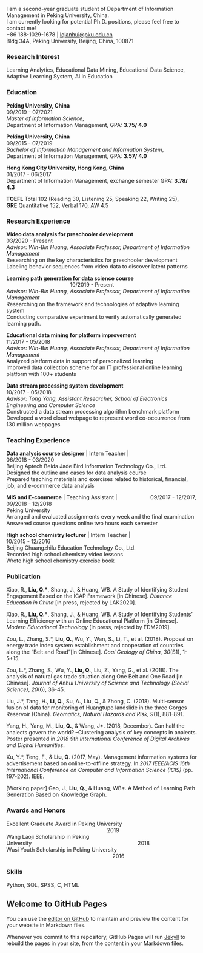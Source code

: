 I am a second-year graduate student of Department of Information Management in Peking University, China.  
I am currently looking for potential Ph.D. positions, please feel free to contact me!  
+86 188-1029-1678 | lqianhui@pku.edu.cn  
Bldg 34A, Peking University, Beijing, China, 100871

### Research Interest
Learning Analytics, Educational Data Mining, Educational Data Science, Adaptive Learning System, AI in Education

### Education
**Peking University, China**&emsp;&emsp;&emsp;&emsp;&emsp;&emsp;&emsp;&emsp;&emsp;&emsp;&emsp;&emsp;&emsp;&emsp;&emsp;&emsp;&emsp;&emsp;&emsp;&emsp;&emsp;&emsp;09/2019 - 07/2021  
_Master of Information Science_,  
Department of Information Management, GPA: **3.75/ 4.0**

**Peking University, China**&emsp;&emsp;&emsp;&emsp;&emsp;&emsp;&emsp;&emsp;&emsp;&emsp;&emsp;&emsp;&emsp;&emsp;&emsp;&emsp;&emsp;&emsp;&emsp;&emsp;&emsp;&emsp;09/2015 - 07/2019  
_Bachelor of Information Management and Information System_,  
Department of Information Management, GPA: **3.57/ 4.0**

**Hong Kong City University, Hong Kong, China**&ensp;&emsp;&emsp;&emsp;&emsp;&emsp;&emsp;&emsp;&emsp;&emsp;&emsp;&emsp;&emsp;&emsp;01/2017 - 06/2017  
Department of Information Management, exchange semester GPA: **3.78/ 4.3**

**TOEFL** Total 102 (Reading 30, Listening 25, Speaking 22, Writing 25),  
**GRE** Quantitative 152, Verbal 170, AW 4.5

### Research Experience
**Video data analysis for preschooler development**&emsp;&emsp;&emsp;&emsp;&emsp;&emsp;&emsp;&emsp;&emsp;&emsp;&emsp;&emsp;03/2020 - Present  
_Advisor: Win-Bin Huang, Associate Professor, Department of Information Management_  
Researching on the key characteristics for preschooler development  
Labeling behavior sequences from video data to discover latent patterns

**Learning path generation for data science course** &emsp;&emsp;&emsp;&emsp;&emsp;&emsp;&emsp;&emsp;&emsp;&emsp;&emsp;&emsp;10/2019 - Present  
_Advisor: Win-Bin Huang, Associate Professor, Department of Information Management_  
Researching on the framework and technologies of adaptive learning system  
Conducting comparative experiment to verify automatically generated learning path.

**Educational data mining for platform improvement**&emsp;&emsp;&emsp;&emsp;&emsp;&emsp;&emsp;&emsp;&emsp;&emsp;&emsp;11/2017 - 05/2018  
_Advisor: Win-Bin Huang, Associate Professor, Department of Information Management_  
Analyzed platform data in support of personalized learning  
Improved data collection scheme for an IT professional online learning platform with 100+ students

**Data stream processing system development**&ensp;&emsp;&emsp;&emsp;&emsp;&emsp;&emsp;&emsp;&emsp;&emsp;&emsp;&emsp;&emsp;&emsp;10/2017 - 05/2018  
_Advisor: Tong Yang, Assistant Researcher, School of Electronics Engineering and Computer Science_  
Constructed a data stream processing algorithm benchmark platform  
Developed a word cloud webpage to represent word co-occurrence from 130 million webpages

### Teaching Experience
**Data analysis course designer** | Intern Teacher |&ensp;&emsp;&emsp;&emsp;&emsp;&emsp;&emsp;&emsp;&emsp;&emsp;&emsp;&emsp;&emsp;06/2018 - 03/2020  
Beijing Aptech Beida Jade Bird Information Technology Co., Ltd.  
Designed the outline and cases for data analysis course  
Prepared teaching materials and exercises related to historical, financial, job, and e-commerce data analysis

**MIS and E-commerce** | Teaching Assistant | &emsp;&emsp;&emsp;&emsp;&emsp;&emsp;09/2017 - 12/2017, 09/2018 - 12/2018  
Peking University  
Arranged and evaluated assignments every week and the final examination  
Answered course questions online two hours each semester

**High school chemistry lecturer** | Intern Teacher | &emsp;&emsp;&emsp;&emsp;&emsp;&emsp;&emsp;&emsp;&emsp;&emsp;&emsp;&emsp;10/2015 - 12/2016  
Beijing Chuangzhilu Education Technology Co., Ltd.  
Recorded high school chemistry video lessons  
Wrote high school chemistry exercise book

### Publication
Xiao, R., **Liu, Q.\***, Shang, J., & Huang, WB. A Study of Identifying Student Engagement Based on the ICAP Framework \[in Chinese\]. _Distance Education in China_ \[in press, rejected by LAK2020\].  

Xiao, R., **Liu, Q.\***, Shang, J., & Huang, WB. A Study of Identifying Students’ Learning Efficiency with an Online Educational Platform \[in Chinese\]. _Modern Educational Technology_ \[in press, rejected by EDM2019\].  

Zou, L., Zhang, S.\*, **Liu, Q.**, Wu, Y., Wan, S., Li, T., et al. (2018). Proposal on energy trade index system establishment and cooperation of countries along the “Belt and Road”\[in Chinese\]. _Coal Geology of China_, _30_(S1), 1-5+15.  

Zou, L.\*, Zhang, S., Wu, Y., **Liu, Q.**, Liu, Z., Yang, G., et al. (2018). The analysis of natural gas trade situation along One Belt and One Road \[in Chinese\]. _Journal of Anhui University of Science and Technology (Social Science)_, _20_(6), 36-45.  

Liu, J.\*, Tang, H., **Li, Q.**, Su, A., Liu, Q., & Zhong, C. (2018). Multi-sensor fusion of data for monitoring of Huangtupo landslide in the three Gorges Reservoir (China). _Geomatics, Natural Hazards and Risk_, _9_(1), 881-891.  

Yang, H., Yang, M., **Liu, Q.**, & Wang, J\*. (2018, December). Can half the analects govern the world? –Clustering analysis of key concepts in analects. Poster presented in _2018 9th International Conference of Digital Archives and Digital Humanities_.  

Xu, Y.\*, Teng, F., & **Liu, Q**. (2017, May). Management information systems for advertisement based on online-to-offline strategy. In _2017 IEEE/ACIS 16th International Conference on Computer and Information Science (ICIS)_ (pp. 197-202). IEEE.  

\[Working paper\] Gao, J., **Liu, Q.**, & Huang, WB\*. A Method of Learning Path Generation Based on Knowledge Graph.

### Awards and Honors
Excellent Graduate Award in Peking University &emsp;&emsp;&emsp;&emsp;&emsp;&emsp;&emsp;&emsp;&emsp;&emsp;&emsp;&emsp;&emsp;&emsp;&emsp;&emsp;&emsp;&emsp;&emsp;2019  
Wang Laoji Scholarship in Peking University&emsp;&emsp;&emsp;&emsp;&emsp;&emsp;&emsp;&emsp;&emsp;&emsp;&emsp;&emsp;&emsp;&emsp;&emsp;&emsp;&emsp;&emsp;&emsp;&emsp;2018  
Wusi Youth Scholarship in Peking University &emsp;&emsp;&emsp;&emsp;&emsp;&emsp;&emsp;&emsp;&emsp;&emsp;&emsp;&emsp;&emsp;&emsp;&emsp;&emsp;&emsp;&emsp;&emsp;&emsp;2016

### Skills
Python, SQL, SPSS, C, HTML


## Welcome to GitHub Pages

You can use the [editor on GitHub](https://github.com/sophielqh/sophielqh.github.io/edit/master/index.md) to maintain and preview the content for your website in Markdown files.

Whenever you commit to this repository, GitHub Pages will run [Jekyll](https://jekyllrb.com/) to rebuild the pages in your site, from the content in your Markdown files.
